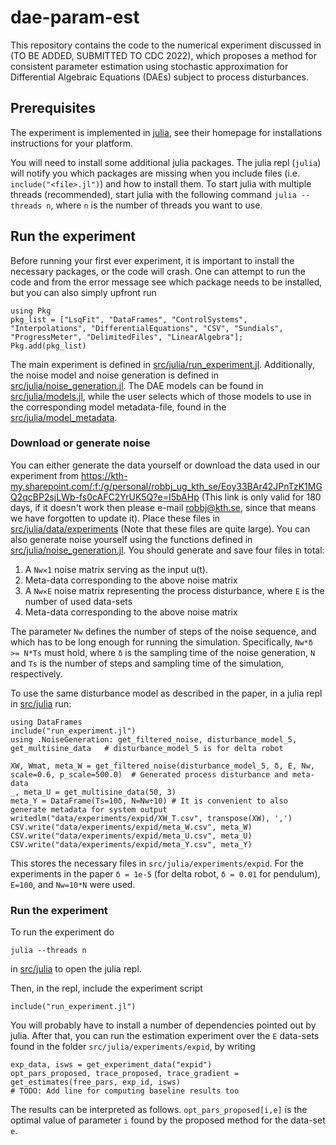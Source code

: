 # dae-param-est
This repository contains the code to the numerical experiment discussed in
(TO BE ADDED, SUBMITTED TO CDC 2022), which proposes a method for consistent parameter
estimation using stochastic approximation for Differential Algebraic Equations (DAEs) subject to process
disturbances.


## Prerequisites
The experiment is implemented in [julia](https://docs.julialang.org/en/v1/), see
their homepage for installations instructions for your platform.

You will need to install some additional julia packages. The julia repl
(`julia`) will notify you which packages are missing when you include files
(i.e. `include("<file>.jl")`) and how to install them. To start julia with
multiple threads (recommended), start julia with the following command `julia
--threads n`, where `n` is the number of threads you want to use.

## Run the experiment
Before running your first ever experiment, it is important to install the necessary packages, or the code will crash. One can attempt to run the code and from the error message see which package needs to be installed, but you can also simply upfront run
```{julia}
using Pkg
pkg_list = ["LsqFit", "DataFrames", "ControlSystems", "Interpolations", "DifferentialEquations", "CSV", "Sundials", "ProgressMeter", "DelimitedFiles", "LinearAlgebra"];
Pkg.add(pkg_list)
```
The main experiment is defined in
[src/julia/run_experiment.jl](src/julia/run_experiment.jl). Additionally, the
noise model and noise generation is defined in
[src/julia/noise_generation.jl](src/julia/noise_generation.jl). The DAE models can be found in [src/julia/models.jl](src/julia/models.jl), while 
the user selects which of those models to use in the corresponding model metadata-file, found in the [src/julia/model_metadata](src/julia/model_metadata).

### Download or generate noise
You can either generate the data yourself or download the data used in our experiment from
https://kth-my.sharepoint.com/:f:/g/personal/robbj_ug_kth_se/Eoy33BAr42JPnTzK1MGQ2qcBP2sjLWb-fs0cAFC2YrUK5Q?e=I5bAHp (This link is only valid for 180 days, if it doesn't work then please e-mail robbj@kth.se, since that means we have forgotten to update it). Place these files in
[src/julia/data/experiments](src/julia/data/experiments) (Note that these files are quite large). You can also generate noise yourself using
the functions defined in
[src/julia/noise_generation.jl](src/julia/noise_generation.jl). You should generate and
save four files in total:

1. A `Nw✕1` noise matrix serving as the input u(t).
2. Meta-data corresponding to the above noise matrix
3. A `Nw✕E` noise matrix representing the process disturbance, where `E` is the
   number of used data-sets
4. Meta-data corresponding to the above noise matrix


The parameter `Nw` defines the number of steps of the noise sequence, and which has to be long enough for running the simulation.  Specifically, `Nw*δ >= N*Ts` must hold, where `δ` is the sampling time of the noise generation, `N` and `Ts` is the number of steps and sampling time of the simulation, respectively.

To use the same disturbance model as described in the paper, in a julia repl in [src/julia](src/julia) run:

```{julia}
using DataFrames
include("run_experiment.jl")
using .NoiseGeneration: get_filtered_noise, disturbance_model_5, get_multisine_data   # disturbance_model_5 is for delta robot

XW, Wmat, meta_W = get_filtered_noise(disturbance_model_5, δ, E, Nw, scale=0.6, p_scale=500.0)  # Generated process disturbance and meta-data
_, meta_U = get_multisine_data(50, 3)
meta_Y = DataFrame(Ts=10δ, N=Nw÷10)	# It is convenient to also generate metadata for system output
writedlm("data/experiments/expid/XW_T.csv", transpose(XW), ',')
CSV.write("data/experiments/expid/meta_W.csv", meta_W)
CSV.write("data/experiments/expid/meta_U.csv", meta_U)
CSV.write("data/experiments/expid/meta_Y.csv", meta_Y)
```
This stores the necessary files in ```src/julia/experiments/expid```. For the experiments in the paper `δ = 1e-5` (for delta robot, `δ = 0.01` for pendulum), `E=100`, and `Nw=10*N` were used.

### Run the experiment
To run the experiment do
```
julia --threads n
```

in [src/julia](src/julia) to open the julia repl.

Then, in the repl, include the experiment script

```{julia}
include("run_experiment.jl")
```
You will probably have to install a number of dependencies pointed out by julia.
After that, you can run the estimation experiment over the `E` data-sets found in the folder ```src/julia/experiments/expid```, by writing

```{julia}
exp_data, isws = get_experiment_data("expid")
opt_pars_proposed, trace_proposed, trace_gradient = get_estimates(free_pars, exp_id, isws)
# TODO: Add line for computing baseline results too
```

The results can be interpreted as follows. ```opt_pars_proposed[i,e]``` is the optimal value of parameter `i` found by the proposed method for the data-set `e`.
